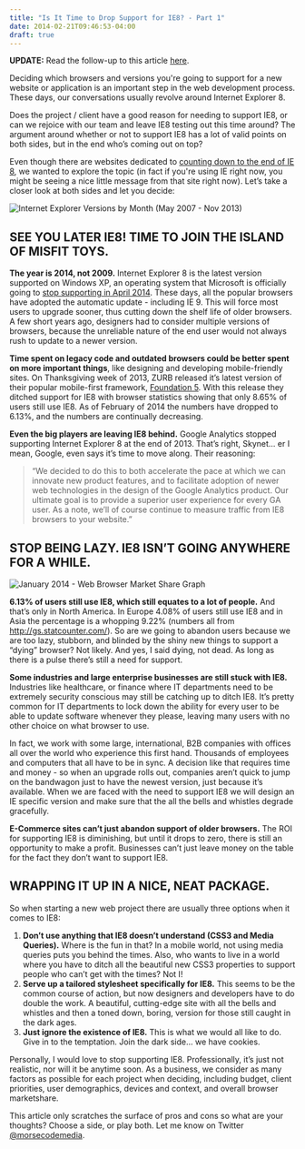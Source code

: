 ```yaml
---
title: "Is It Time to Drop Support for IE8? - Part 1"
date: 2014-02-21T09:46:53-04:00
draft: true
---
```


**UPDATE:** Read the follow-up to this article [here][part2].

Deciding which browsers and versions you're going to support for a new website or application is an important step in the web development process. These days, our conversations usually revolve around Internet Explorer 8.

Does the project / client have a good reason for needing to support IE8, or can we rejoice with our team and leave IE8 testing out this time around? The argument around whether or not to support IE8 has a lot of valid points on both sides, but in the end who’s coming out on top?

Even though there are websites dedicated to [counting down to the end of IE 8][countdown], we wanted to explore the topic (in fact if you're using IE right now, you might be seeing a nice little message from that site right now). Let’s take a closer look at both sides and let you decide:

![Internet Explorer Versions by Month (May 2007 - Nov 2013)](/is-it-time-to-drop-support-for-ie8/ie-versions-graph.jpg)

## SEE YOU LATER IE8! TIME TO JOIN THE ISLAND OF MISFIT TOYS.
**The year is 2014, not 2009.** Internet Explorer 8 is the latest version supported on Windows XP, an operating system that Microsoft is officially going to [stop supporting in April 2014][stopSupport]. These days, all the popular browsers have adopted the automatic update - including IE 9. This will force most users to upgrade sooner, thus cutting down the shelf life of older browsers. A few short years ago, designers had to consider multiple versions of browsers, because the unreliable nature of the end user would not always rush to update to a newer version.

**Time spent on legacy code and outdated browsers could be better spent on more important things**, like designing and developing mobile-friendly sites. On Thanksgiving week of 2013, ZURB released it’s latest version of their popular mobile-first framework, [Foundation 5][foundation]. With this release they ditched support for IE8 with browser statistics showing that only 8.65% of users still use IE8. As of February of 2014 the numbers have dropped to 6.13%, and the numbers are continually decreasing.

**Even the big players are leaving IE8 behind.** Google Analytics stopped supporting Internet Explorer 8 at the end of 2013. That’s right, Skynet… er I mean, Google, even says it’s time to move along. Their reasoning:

>“We decided to do this to both accelerate the pace at which we can innovate new product features, and to facilitate adoption of newer web technologies in the design of the Google Analytics product. Our ultimate goal is to provide a superior user experience for every GA user. As a note, we’ll of course continue to measure traffic from IE8 browsers to your website.”

## STOP BEING LAZY. IE8 ISN’T GOING ANYWHERE FOR A WHILE.

![January 2014 - Web Browser Market Share Graph](/is-it-time-to-drop-support-for-ie8/current-browsers-graph.jpg)

**6.13% of users still use IE8, which still equates to a lot of people.** And that’s only in North America. In Europe 4.08% of users still use IE8 and in Asia the percentage is a whopping 9.22% (numbers all from http://gs.statcounter.com/). So are we going to abandon users because we are too lazy, stubborn, and blinded by the shiny new things to support a “dying” browser? Not likely. And yes, I said dying, not dead. As long as there is a pulse there’s still a need for support.

**Some industries and large enterprise businesses are still stuck with IE8.** Industries like healthcare, or finance where IT departments need to be extremely security conscious may still be catching up to ditch IE8. It’s pretty common for IT departments to lock down the ability for every user to be able to update software whenever they please, leaving many users with no other choice on what browser to use.

In fact, we work with some large, international, B2B companies with offices all over the world who experience this first hand. Thousands of employees and computers that all have to be in sync. A decision like that requires time and money - so when an upgrade rolls out, companies aren’t quick to jump on the bandwagon just to have the newest version, just because it’s available. When we are faced with the need to support IE8 we will design an IE specific version and make sure that the all the bells and whistles degrade gracefully.

**E-Commerce sites can’t just abandon support of older browsers.** The ROI for supporting IE8 is diminishing, but until it drops to zero, there is still an opportunity to make a profit. Businesses can’t just leave money on the table for the fact they don’t want to support IE8.

## WRAPPING IT UP IN A NICE, NEAT PACKAGE.
So when starting a new web project there are usually three options when it comes to IE8:

1. **Don’t use anything that IE8 doesn’t understand (CSS3 and Media Queries).** Where is the fun in that? In a mobile world, not using media queries puts you behind the times. Also, who wants to live in a world where you have to ditch all the beautiful new CSS3 properties to support people who can’t get with the times? Not I!
1. **Serve up a tailored stylesheet specifically for IE8.** This seems to be the common course of action, but now designers and developers have to do double the work. A beautiful, cutting-edge site with all the bells and whistles and then a toned down, boring, version for those still caught in the dark ages.
1. **Just ignore the existence of IE8.** This is what we would all like to do. Give in to the temptation. Join the dark side... we have cookies.

Personally, I would love to stop supporting IE8. Professionally, it’s just not realistic, nor will it be anytime soon. As a business, we consider as many factors as possible for each project when deciding, including budget, client priorities, user demographics, devices and context, and overall browser marketshare.

This article only scratches the surface of pros and cons so what are your thoughts? Choose a side, or play both. Let me know on Twitter [@morsecodemedia][twacct].

  [twacct]: https://twitter.com/morsecodemedia "Follow @morsecodemedia on Twitter"
  [part2]: https://blog.morsecodemedia.com/is-it-time-to-drop-support-for-ie8-part-2/ "Is It Time To Drop Support For IE8? - Part 2"
  [countdown]: http://theie8countdown.com/ "The IE8 Countdown"
  [foundation]: https://foundation.zurb.com/ "ZURB's Foundation"
  [stopSupport]: http://www.microsoft.com/en-us/windows/enterprise/endofsupport.aspx "Microsoft to stop supporting IE8"
